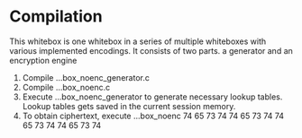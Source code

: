 # Compilation

This whitebox is one whitebox in a series of multiple whiteboxes with various implemented encodings. It consists of two parts. a generator and an encryption engine  

1. Compile ...box_noenc_generator.c
2. Compile ...box_noenc.c
3. Execute ...box_noenc_generator to generate necessary lookup tables. Lookup tables gets saved in the current session memory.
4. To obtain ciphertext, execute ...box_noenc 74 65 73 74 74 65 73 74 74 65 73 74 74 65 73 74
